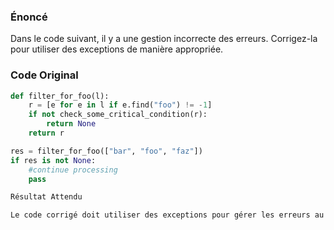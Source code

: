 ### Énoncé

Dans le code suivant, il y a une gestion incorrecte des erreurs. Corrigez-la pour utiliser des exceptions de manière appropriée.

### Code Original

```python
def filter_for_foo(l):
    r = [e for e in l if e.find("foo") != -1]
    if not check_some_critical_condition(r):
        return None
    return r

res = filter_for_foo(["bar", "foo", "faz"])
if res is not None:
    #continue processing
    pass

Résultat Attendu

Le code corrigé doit utiliser des exceptions pour gérer les erreurs au lieu de retourner None.
```